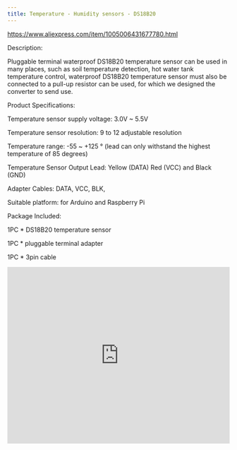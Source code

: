 ```yaml
---
title: Temperature - Humidity sensors - DS18B20
---
```



https://www.aliexpress.com/item/1005006431677780.html

Description:

Pluggable terminal waterproof DS18B20 temperature sensor can be used in many places, such as soil temperature detection, hot water tank temperature control, waterproof DS18B20 temperature sensor must also be connected to a pull-up resistor can be used, for which we designed the converter to send use.

Product Specifications:

Temperature sensor supply voltage: 3.0V ~ 5.5V

Temperature sensor resolution: 9 to 12 adjustable resolution

Temperature range: -55 ~ +125 ° (lead can only withstand the highest temperature of 85 degrees)

Temperature Sensor Output Lead: Yellow (DATA) Red (VCC) and Black (GND)

Adapter Cables: DATA, VCC, BLK,

Suitable platform: for Arduino and Raspberry Pi

Package Included:

1PC * DS18B20 temperature sensor

1PC * pluggable terminal adapter

1PC * 3pin cable


<iframe width="100%" height="400" src="https://www.youtube.com/embed/iee3QBuVx6M" title="ESP32 &amp; DS18B20 thermometer - simple projects with Arduino and ESP32" frameborder="0" allow="accelerometer; autoplay; clipboard-write; encrypted-media; gyroscope; picture-in-picture; web-share" referrerpolicy="strict-origin-when-cross-origin" allowfullscreen></iframe>